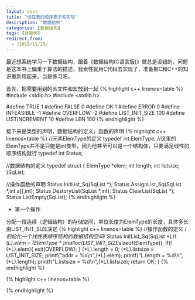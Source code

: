 ```yaml
---
layout: post
title: "线性表的顺序表示和实现"
description: "数据结构"
categories: [数据结构]
tags: [技能树]
redirect_from:
  - /2018/11/25/
---
```

<script type="text/javascript" async src="https://cdnjs.cloudflare.com/ajax/libs/mathjax/2.7.5/latest.js?config=TeX-MML-AM_CHTML"></script>

最近想系统学习一下数据结构，跟着《数据结构(C语言版)》做总是没错的，问题是这本书上偏重于算法的描述，我索性就用C代码去实现了，准备把C和C++的知识重新用起来，当是练习吧。


首先，把需要用到的头文件和宏放到一起
{% highlight c++ linenos=table %}
#include <stdio.h>
#include <stdlib.h>

#define TRUE 1
#define FALSE 0
#define OK 1
#define ERROR 0
#define INFEASIBLE -1
#define OVERFLOW -2
#define LIST_INIT_SIZE 100
#define LISTINCREMENT 10
#define LEN 100
{% endhighlight %}

接下来是类型的声明，数据结构的定义，函数的声明
{% highlight c++ linenos=table %}
//元素ElemType的定义
typedef int ElemType; //这里的ElemType并不是只能是int类型，因为他甚至可以是一个结构体，只要满足线性的顺序结构就行
typedef int Status;

//数据结构的定义
typedef struct {
ElemType *elem;
int length;
int listsize;
}SqList;

//操作函数的声明
Status InitList_Sq(SqList *);
Status AssignList_Sq(SqList *,int a[],int);
Status DestoryList(SqList *,int);
Status ClearList(SqList *);
Status ListEmpty(SqList);
{% endhighlight %}

* 第一个操作

分配一段连续（逻辑结构）的存储空间，单位长度为ElemType的长度，具体多长由LIST_INIT_SIZE决定
{% highlight c++ linenos=table %}
//操作函数的定义
/*初始化一个线性表顺序结构的数据结构空间*/
Status InitList_Sq(SqList *L){
(*L).elem = (ElemType * )malloc(LIST_INIT_SIZE*sizeof(ElemType));
if(!(*L).elem){
exit(OVERFLOW);
}
(*L).length = 0;
(*L).listsize = LIST_INIT_SIZE;
printf("addr = %x\n",(*L).elem);
printf("L.length = %d\n",(*L).length);
printf("L.listsize = %d\n",(*L).listsize);
return OK;
}
{% endhighlight %}

{% highlight c++ linenos=table %}

{% endhighlight %}
